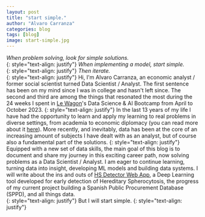 ```yaml
---
layout: post
title: "start simple."
author: "Alvaro Carranza"
categories: blog
tags: [blog]
image: start-simple.jpg
---
```


*When problem solving, look for simple solutions.* <br />
{: style="text-align: justify"}
*When implementing a model, start simple.* <br />
{: style="text-align: justify"}
*Then iterate.* <br />
{: style="text-align: justify"}
Hi, I'm Alvaro Carranza, an economic analyst / former social scientist turned Data Scientist / Analyst. The first sentence has been on my mind since I was in college and hasn't left since.
The second and third are among the things that resonated the most during the 24 weeks I spent in <a href="https://www.lewagon.com/" target="_blank">Le Wagon</a>'s Data Science & AI Bootcamp from April to October 2023.
{: style="text-align: justify"}
In the last 13 years of my life I have had the opportunity to learn and apply my learning to real problems in diverse settings, from academia to economic diplomacy (you can read more about it [here](/cv)). More recently, and inevitably, data has been at the core of an increasing amount of subjects I have dealt with as an analyst, but of course also a fundamental part of the solutions.
{: style="text-align: justify"}
Equipped with a new set of data skills, the main goal of this blog is to document and share my journey in this exciting career path, now solving problems as a Data Scientist / Analyst. I am eager to continue learning, turning data into insight, developing ML models and building data systems. I will write about the ins and outs of <a href="https://www.youtube.com/watch?v=0WOQ90-CpxQ" target="_blank">HS Detector Web App</a>, a Deep Learning tool developed for early detection of Hereditary Spherocytosis, the progress of my current project building a Spanish Public Procurement Database (SPPD), and all things data. <br />
{: style="text-align: justify"}
But I will start simple.
{: style="text-align: justify"}
